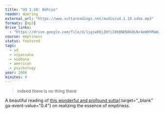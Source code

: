 ```yaml
---
title: "Ud 1.10: Bāhiya"
reader: doering
external_url: "https://www.suttareadings.net/audio/ud.1.10.sdoe.mp3"
formats: [mp3]
drive_links:
  - "https://drive.google.com/file/d/1jgiwO0jZHfiI8K8NEN4k8LNrAeWXhMaW/view?usp=drivesdk"
course: emptiness
status: featured
tags:
  - ud
  - vipassana
  - nibbana
  - american
  - psychology
year: 2006
minutes: 8
---
```


> indeed there is no thing there

A beautiful reading of [this wonderful and profound sutta](https://suttacentral.net/ud1.10/en/anandajoti){:target="_blank" ga-event-value="0.4"} on realizing the essence of emptiness.

